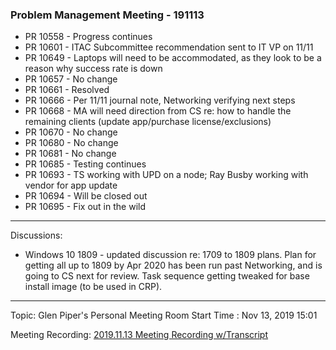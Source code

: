 
### Problem Management Meeting - 191113

* PR 10558 - Progress continues
* PR 10601 - ITAC Subcommittee recommendation sent to IT VP on 11/11
* PR 10649 - Laptops will need to be accommodated, as they look to be a reason why success rate is down
* PR 10657 - No change
* PR 10661 - Resolved
* PR 10666 - Per 11/11 journal note, Networking verifying next steps
* PR 10668 - MA will need direction from CS re: how to handle the remaining clients (update app/purchase license/exclusions)
* PR 10670 - No change
* PR 10680 - No change
* PR 10681 - No change
* PR 10685 - Testing continues
* PR 10693 - TS working with UPD on a node; Ray Busby working with vendor for app update
* PR 10694 - Will be closed out
* PR 10695 - Fix out in the wild


---- 
Discussions:

- Windows 10 1809 - updated discussion re: 1709 to 1809 plans. Plan for getting all up to 1809 by Apr 2020 has been run past Networking, and is going to CS next for review. Task sequence getting tweaked for base install image (to be used in CRP).

---- 
Topic: Glen Piper's Personal Meeting Room
Start Time : Nov 13, 2019 15:01

Meeting Recording:
[2019.11.13 Meeting Recording w/Transcript][1]

[1]:	https://shsu.zoom.us/recording/share/gKEKIVY72n3XV5GIMAvGpM6ZmSj0AMMfzbQDetyM7aewIumekTziMw